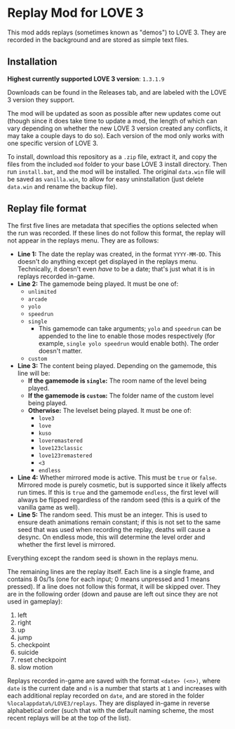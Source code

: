 # Replay Mod for LOVE 3

This mod adds replays (sometimes known as "demos") to LOVE 3. They are recorded in the background and are stored as simple text files.

## Installation

**Highest currently supported LOVE 3 version**: `1.3.1.9`

Downloads can be found in the Releases tab, and are labeled with the LOVE 3 version they support.

The mod will be updated as soon as possible after new updates come out (though since it does take time to update a mod, the length of which can vary depending on whether the new LOVE 3 version created any conflicts, it may take a couple days to do so). Each version of the mod only works with one specific version of LOVE 3.

To install, download this repository as a `.zip` file, extract it, and copy the files from the included `mod` folder to your base LOVE 3 install directory. Then run `install.bat`, and the mod will be installed. The original `data.win` file will be saved as `vanilla.win`, to allow for easy uninstallation (just delete `data.win` and rename the backup file).

## Replay file format

The first five lines are metadata that specifies the options selected when the run was recorded. If these lines do not follow this format, the replay will not appear in the replays menu. They are as follows:

- **Line 1:** The date the replay was created, in the format `YYYY-MM-DD`. This doesn't do anything except get displayed in the replays menu. Technically, it doesn't even *have* to be a date; that's just what it is in replays recorded in-game.
- **Line 2:** The gamemode being played. It must be one of:
    - `unlimited`
    - `arcade`
    - `yolo`
    - `speedrun`
    - `single`
        - This gamemode can take arguments; `yolo` and `speedrun` can be appended to the line to enable those modes respectively (for example, `single yolo speedrun` would enable both). The order doesn't matter.
    - `custom`
- **Line 3:** The content being played. Depending on the gamemode, this line will be:
    - **If the gamemode is `single`:** The room name of the level being played.
    - **If the gamemode is `custom`:** The folder name of the custom level being played.
    - **Otherwise:** The levelset being played. It must be one of:
        - `love3`
        - `love`
        - `kuso`
        - `loveremastered`
        - `love123classic`
        - `love123remastered`
        - `<3`
        - `endless`
- **Line 4:** Whether mirrored mode is active. This must be `true` or `false`. Mirrored mode is purely cosmetic, but is supported since it likely affects run times. If this is `true` and the gamemode `endless`, the first level will always be flipped regardless of the random seed (this is a quirk of the vanilla game as well).
- **Line 5:** The random seed. This must be an integer. This is used to ensure death animations remain constant; if this is not set to the same seed that was used when recording the replay, deaths will cause a desync. On endless mode, this will determine the level order and whether the first level is mirrored.

Everything except the random seed is shown in the replays menu.

The remaining lines are the replay itself. Each line is a single frame, and contains 8 0s/1s (one for each input; 0 means unpressed and 1 means pressed). If a line does not follow this format, it will be skipped over. They are in the following order (down and pause are left out since they are not used in gameplay):

1. left
2. right
3. up
4. jump
5. checkpoint
6. suicide
7. reset checkpoint
8. slow motion

Replays recorded in-game are saved with the format `<date> (<n>)`, where `date` is the current date and `n` is a number that starts at `1` and increases with each additional replay recorded on `date`, and are stored in the folder `%localappdata%/LOVE3/replays`. They are displayed in-game in reverse alphabetical order (such that with the default naming scheme, the most recent replays will be at the top of the list).
